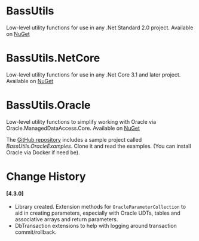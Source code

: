 ﻿# BassUtils
Low-level utility functions for use in any .Net Standard 2.0 project.
Available on [NuGet](https://www.nuget.org/packages/BassUtils/)

# BassUtils.NetCore
Low-level utility functions for use in any .Net Core 3.1 and later project.
Available on [NuGet](https://www.nuget.org/packages/BassUtils.NetCore)

# BassUtils.Oracle
Low-level utility functions to simplify working with Oracle via
Oracle.ManagedDataAccess.Core.
Available on [NuGet](https://www.nuget.org/packages/BassUtils.Oracle)

The [GitHub repository]() includes a sample project called *BassUtils.OracleExamples*.
Clone it and read the examples. (You can install Oracle via Docker if need be).


# Change History

#### [4.3.0]
- Library created. Extension methods for `OracleParameterCollection` to aid in creating
  parameters, especially with Oracle UDTs, tables and associative arrays and return
  parameters.
- DbTransaction extensions to help with logging around transaction commit/rollback.
